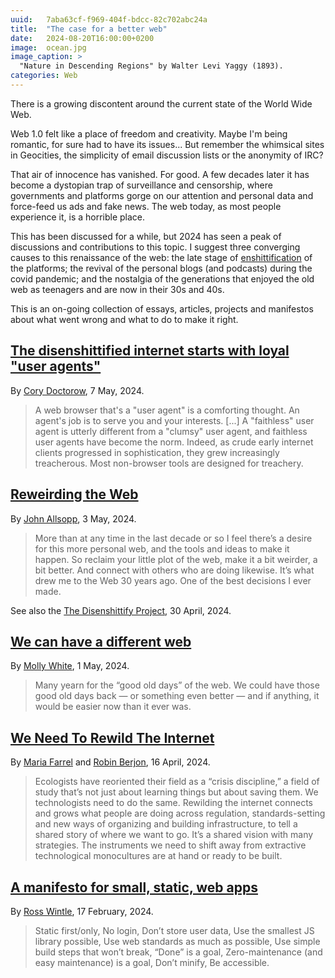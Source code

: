```yaml
---
uuid:   7aba63cf-f969-404f-bdcc-82c702abc24a
title:  "The case for a better web"
date:   2024-08-20T16:00:00+0200
image:  ocean.jpg
image_caption: >
  "Nature in Descending Regions" by Walter Levi Yaggy (1893).
categories: Web
---
```


There is a growing discontent around the current state of the World Wide Web.

Web 1.0 felt like a place of freedom and creativity. Maybe I'm being romantic, for sure had to have its issues... But remember the whimsical sites in Geocities, the simplicity of email discussion lists or the anonymity of IRC?

That air of innocence has vanished. For good. A few decades later it has become a dystopian trap of surveillance and censorship, where governments and platforms gorge on our attention and personal data and force-feed us ads and fake news. The web today, as most people experience it, is a horrible place.

This has been discussed for a while, but 2024 has seen a peak of discussions and contributions to this topic. I suggest three converging causes to this renaissance of the web: the late stage of [enshittification](https://pluralistic.net/2023/01/08/watch-the-surpluses/) of the platforms; the revival of the personal blogs (and podcasts) during the covid pandemic; and the nostalgia of the generations that enjoyed the old web as teenagers and are now in their 30s and 40s.

This is an on-going collection of essays, articles, projects and manifestos about what went wrong and what to do to make it right.

## [The disenshittified internet starts with loyal "user agents"](https://pluralistic.net/2024/05/07/treacherous-computing/)

By [Cory Doctorow](https://mamot.fr/@pluralistic), 7 May, 2024.

> A web browser that's a "user agent" is a comforting thought. An agent's job is to serve you and your interests. \[...\] A "faithless" user agent is utterly different from a "clumsy" user agent, and faithless user agents have become the norm. Indeed, as crude early internet clients progressed in sophistication, they grew increasingly treacherous. Most non-browser tools are designed for treachery.

## [Reweirding the Web](https://webdirections.org/blog/reweirding-the-web/)

By [John Allsopp](https://indieweb.social/@johnallsopp), 3 May, 2024.

> More than at any time in the last decade or so I feel there’s a desire for this more personal web, and the tools and ideas to make it happen. So reclaim your little plot of the web, make it a bit weirder, a bit better. And connect with others who are doing likewise. It’s what drew me to the Web 30 years ago. One of the best decisions I ever made.

See also the [The Disenshittify Project](https://deshittify.us/), 30 April, 2024.

## [We can have a different web](https://www.citationneeded.news/we-can-have-a-different-web/)

By [Molly White](https://hachyderm.io/@molly0xfff), 1 May, 2024.

> Many yearn for the “good old days” of the web. We could have those good old days back — or something even better — and if anything, it would be easier now than it ever was.

## [We Need To Rewild The Internet](https://www.noemamag.com/we-need-to-rewild-the-internet/)

By [Maria Farrel](https://hachyderm.io/@mariafarrell@mastodon.social) and [Robin Berjon](https://hachyderm.io/@robin@mastodon.social), 16 April, 2024.

> Ecologists have reoriented their field as a “crisis discipline,” a field of study that’s not just about learning things but about saving them. We technologists need to do the same. Rewilding the internet connects and grows what people are doing across regulation, standards-setting and new ways of organizing and building infrastructure, to tell a shared story of where we want to go. It’s a shared vision with many strategies. The instruments we need to shift away from extractive technological monocultures are at hand or ready to be built.

## [A manifesto for small, static, web apps](https://rosswintle.uk/2024/02/a-manifesto-for-small-static-web-apps/)

By [Ross Wintle](https://fosstodon.org/@ross), 17 February, 2024.

> Static first/only, No login, Don’t store user data, Use the smallest JS library possible, Use web standards as much as possible, Use simple build steps that won’t break, “Done” is a goal, Zero-maintenance (and easy maintenance) is a goal, Don’t minify, Be accessible.
